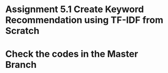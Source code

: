 # Assignment 5.1 Create Keyword Recommendation using TF-IDF from Scratch
# Check the codes in the Master Branch

